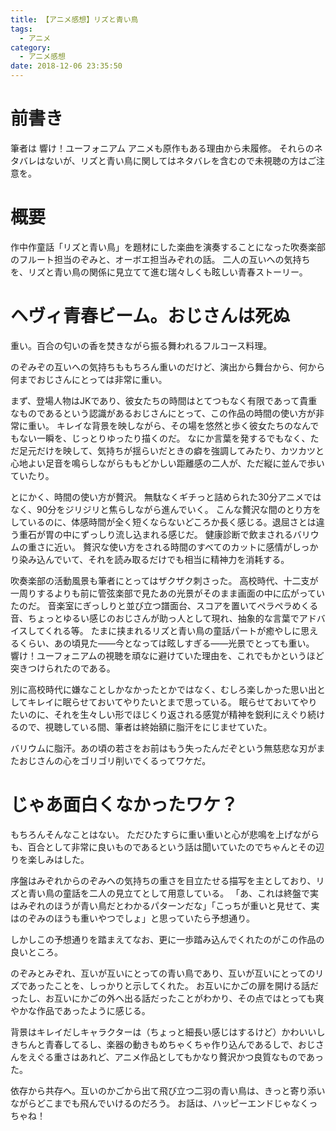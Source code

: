 ```yaml
---
title: 【アニメ感想】リズと青い鳥
tags:
  - アニメ
category:
  - アニメ感想
date: 2018-12-06 23:35:50
---
```



# 前書き

筆者は 響け！ユーフォニアム アニメも原作もある理由から未履修。
それらのネタバレはないが、リズと青い鳥に関してはネタバレを含むので未視聴の方はご注意を。

<!-- more -->

# 概要

作中作童話「リズと青い鳥」を題材にした楽曲を演奏することになった吹奏楽部のフルート担当のぞみと、オーボエ担当みぞれの話。
二人の互いへの気持ちを、リズと青い鳥の関係に見立てて進む瑞々しくも眩しい青春ストーリー。

# ヘヴィ青春ビーム。おじさんは死ぬ

重い。百合の匂いの香を焚きながら振る舞われるフルコース料理。

のぞみぞの互いへの気持ちももちろん重いのだけど、演出から舞台から、何から何までおじさんにとっては非常に重い。

まず、登場人物はJKであり、彼女たちの時間はとてつもなく有限であって貴重なものであるという認識があるおじさんにとって、この作品の時間の使い方が非常に重い。
キレイな背景を映しながら、その場を悠然と歩く彼女たちのなんでもない一瞬を、じっとりゆったり描くのだ。
なにか言葉を発するでもなく、ただ足元だけを映して、気持ちが揺らいだときの癖を強調してみたり、カツカツと心地よい足音を鳴らしながらももどかしい距離感の二人が、ただ縦に並んで歩いていたり。

とにかく、時間の使い方が贅沢。
無駄なくギチっと詰められた30分アニメではなく、90分をジリジリと焦らしながら進んでいく。
こんな贅沢な間のとり方をしているのに、体感時間が全く短くならないどころか長く感じる。退屈さとは違う重石が胃の中にずっしり流し込まれる感じだ。
健康診断で飲まされるバリウムの重さに近い。
贅沢な使い方をされる時間のすべてのカットに感情がしっかり染み込んでいて、それを読み取るだけでも相当に精神力を消耗する。

吹奏楽部の活動風景も筆者にとってはザクザク刺さった。
高校時代、十二支が一周りするよりも前に管弦楽部で見たあの光景がそのまま画面の中に広がっていたのだ。
音楽室にぎっしりと並び立つ譜面台、スコアを置いてペラペラめくる音、ちょっとゆるい感じのおじさんが助っ人として現れ、抽象的な言葉でアドバイスしてくれる等。
たまに挟まれるリズと青い鳥の童話パートが癒やしに思えるくらい、あの頃見た――今となっては眩しすぎる――光景でとっても重い。
響け！ユーフォニアムの視聴を頑なに避けていた理由を、これでもかというほど突きつけられたのである。

別に高校時代に嫌なことしかなかったとかではなく、むしろ楽しかった思い出としてキレイに眠らせておいてやりたいとまで思っている。
眠らせておいてやりたいのに、それを生々しい形でほじくり返される感覚が精神を鋭利にえぐり続けるので、視聴している間、筆者は終始額に脂汗をにじませていた。

バリウムに脂汗。あの頃の若さをお前はもう失ったんだぞという無慈悲な刃がまたおじさんの心をゴリゴリ削いでくるってワケだ。

# じゃあ面白くなかったワケ？

もちろんそんなことはない。
ただひたすらに重い重いと心が悲鳴を上げながらも、百合として非常に良いものであるという話は聞いていたのでちゃんとその辺りを楽しみはした。

序盤はみぞれからのぞみへの気持ちの重さを目立たせる描写を主としており、リズと青い鳥の童話を二人の見立てとして用意している。
「あ、これは終盤で実はみぞれのほうが青い鳥だとわかるパターンだな」「こっちが重いと見せて、実はのぞみのほうも重いやつでしょ」と思っていたら予想通り。

しかしこの予想通りを踏まえてなお、更に一歩踏み込んでくれたのがこの作品の良いところ。

のぞみとみぞれ、互いが互いにとっての青い鳥であり、互いが互いにとってのリズであったことを、しっかりと示してくれた。
お互いにかごの扉を開ける話だったし、お互いにかごの外へ出る話だったことがわかり、その点ではとっても爽やかな作品であったように感じる。

背景はキレイだしキャラクターは（ちょっと細長い感じはするけど）かわいいしきちんと青春してるし、楽器の動きもめちゃくちゃ作り込んであるしで、おじさんをえぐる重さはあれど、アニメ作品としてもかなり贅沢かつ良質なものであった。

依存から共存へ。互いのかごから出て飛び立つ二羽の青い鳥は、きっと寄り添いながらどこまでも飛んでいけるのだろう。
お話は、ハッピーエンドじゃなくっちゃね！
